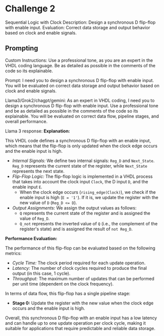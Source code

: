 # Challenge 2

Sequential Logic with Clock
Description: Design a synchronous D flip-flop with enable input.
Evaluation: Correct data storage and output behavior based on clock and enable signals.

## Prompting
Custom Instructions:
Use a professional tone, as you are an expert in the VHDL coding language. Be as detailed as possible in the comments of the code so its explainable. 

Prompt:
I need you to design a synchronous D flip-flop with enable input. You will be evaluated on correct data storage and output behavior based on clock and enable signals.

Llama3/Grok2/chagpt/gemini: 
As an expert in VHDL coding, I need you to design a synchronous D flip-flop with enable input. Use a professional tone and be as detailed as possible in the comments of the code so its explainable. You will be evaluated on correct data flow, pipeline stages, and overall performance.

Llama 3 response:
**Explanation:**

This VHDL code defines a synchronous D flip-flop with an enable input, which means that the flip-flop is only updated when the 
clock edge occurs and the enable input is high.

* *Internal Signals:* We define two internal signals: `Reg_D` and `Next_State`. `Reg_D` represents the current state of the 
register, while `Next_State` represents the next state.
* *Flip-Flop Logic:* The flip-flop logic is implemented in a VHDL process that takes into account the clock input `Clock`, the D 
input `D`, and the enable input `E`.
	+ When the clock edge occurs (`rising_edge(Clock)`), we check if the enable input is high (`E = '1'`). If it is, we update the 
register with the new value of `D` (`Reg_D <= D`).
* *Output Assignments:* We assign the output values as follows:
	+ `Q` represents the current state of the register and is assigned the value of `Reg_D`.
	+ `Q_not` represents the inverted value of `Q` (i.e., the complement of the register's state) and is assigned the result of `not
Reg_D`.

**Performance Evaluation:**

The performance of this flip-flop can be evaluated based on the following metrics:

* *Cycle Time:* The clock period required for each update operation.
* *Latency:* The number of clock cycles required to produce the final output (in this case, 1 cycle).
* *Throughput:* The maximum number of updates that can be performed per unit time (dependent on the clock frequency).

In terms of data flow, this flip-flop has a single pipeline stage:
* **Stage 0:** Update the register with the new value when the clock edge occurs and the enable input is high.

Overall, this synchronous D flip-flop with an enable input has a low latency and can handle up to one update operation per clock 
cycle, making it suitable for applications that require predictable and reliable data storage.

